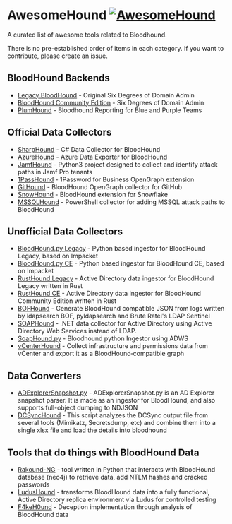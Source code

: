 # AwesomeHound [![AwesomeHound](https://cdn.rawgit.com/sindresorhus/awesome/d7305f38d29fed78fa85652e3a63e154dd8e8829/media/badge.svg)](https://github.com/sindresorhus/awesome)
A curated list of awesome tools related to Bloodhound.

There is no pre-established order of items in each category. If you want to contribute, please create an issue.

## BloodHound Backends

 - [Legacy BloodHound](https://github.com/SpecterOps/BloodHound-Legacy) - Original Six Degrees of Domain Admin 
 - [BloodHound Community Edition](https://github.com/SpecterOps/BloodHound) - Six Degrees of Domain Admin 
 - [PlumHound](https://github.com/PlumHound/PlumHound) - Bloodhound Reporting for Blue and Purple Teams 
 
## Official Data Collectors

 - [SharpHound](https://github.com/SpecterOps/SharpHound) - C# Data Collector for BloodHound 
 - [AzureHound](https://github.com/SpecterOps/AzureHound) - Azure Data Exporter for BloodHound
 - [JamfHound](https://github.com/SpecterOps/JamfHound) - Python3 project designed to collect and identify attack paths in Jamf Pro tenants
 - [1PassHound](https://github.com/SpecterOps/1PassHound) - 1Password for Business OpenGraph extension
 - [GitHound](https://github.com/SpecterOps/GitHound) - BloodHound OpenGraph collector for GitHub
 - [SnowHound](https://github.com/SpecterOps/SnowHound) - BloodHound extension for Snowflake
 - [MSSQLHound](https://github.com/SpecterOps/MSSQLHound) - PowerShell collector for adding MSSQL attack paths to BloodHound

## Unofficial Data Collectors

 - [BloodHound.py Legacy](https://github.com/dirkjanm/BloodHound.py) - Python based ingestor for BloodHound Legacy, based on Impacket
 - [BloodHound.py CE](https://github.com/dirkjanm/BloodHound.py/tree/bloodhound-ce) - Python based ingestor for BloodHound CE, based on Impacket
 - [RustHound Legacy](https://github.com/NH-RED-TEAM/RustHound) - Active Directory data ingestor for BloodHound Legacy written in Rust
 - [RustHound CE](https://github.com/g0h4n/RustHound-CE) - Active Directory data ingestor for BloodHound Community Edition written in Rust
 - [BOFHound](https://github.com/fortalice/bofhound) - Generate BloodHound compatible JSON from logs written by ldapsearch BOF, pyldapsearch and Brute Ratel's LDAP Sentinel
 - [SOAPHound](https://github.com/FalconForceTeam/SOAPHound) - .NET data collector for Active Directory using Active Directory Web Services instead of LDAP.
 - [SoapHound.py](https://github.com/j4s0nmo0n/Soaphound.py) - Bloodhound python Ingestor using ADWS 
 - [vCenterHound](https://github.com/MorDavid/vCenterHound) - Collect infrastructure and permissions data from vCenter and export it as a BloodHound‑compatible graph

 ## Data Converters

 - [ADExplorerSnapshot.py](https://github.com/c3c/ADExplorerSnapshot.py) - ADExplorerSnapshot.py is an AD Explorer snapshot parser. It is made as an ingestor for BloodHound, and also supports full-object dumping to NDJSON
 - [DCSyncHound](https://github.com/MorDavid/DCSyncHound) - This script analyzes the DCSync output file from several tools (Mimikatz, Secretsdump, etc) and combine them into a single xlsx file and load the details into bloodhound


## Tools that do things with BloodHound Data

 - [Rakound-NG](https://github.com/Tamhackti/Rakound-NG) - tool written in Python that interacts with BloodHound database (neo4j) to retrieve data, add NTLM hashes and cracked passwords
 - [LudusHound](https://github.com/bagelByt3s/LudusHound) - transforms BloodHound data into a fully functional, Active Directory replica environment via Ludus for controlled testing
 - [F4keH0und](https://github.com/DEF-CON-Group-420/F4keH0und) - Deception implementation through analysis of BloodHound data 
